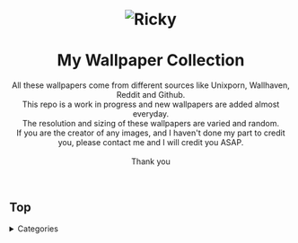 <h1 align="center">
	<br>
	<img src="https://cdn.discordapp.com/attachments/448331152357326850/1000798214431199352/ea6baf04cb18788b9d6c5706a3aefc3e.jpg?ex=65919378&is=657f1e78&hm=5bb278937036540ce2376e1160368c2fd0acc684249f12b33e7273e25a5aeb25&" alt="Ricky">
	<br>
</h1>

<h1 align="center">
My Wallpaper Collection

</h3>

<p align="center">
All these wallpapers come from different sources like Unixporn, Wallhaven, Reddit and Github.<br>
This repo is a work in progress and new wallpapers are added almost everyday.<br>
The resolution and sizing of these wallpapers are varied and random.<br>
If you are the creator of any images, and I haven't done my part to credit you, please contact me and I will credit you ASAP.<br>
<br>
Thank you<br>
</p><br>

</h1>

## Top

<details>

<summary>Categories</summary>

  - <Abstract>
  <summary>Abstract</summary>

  - [Abstract](https://github.com/RickyFoots/Wallpapers/blob/main/Pages/Abstract.md)
    - [Waves](https://github.com/RickyFoots/Wallpapers/blob/main/Pages/Waves.md)
  </Abstract>

  - [Animated](https://github.com/RickyFoots/Wallpapers/blob/main/Pages/Animated.md)

  <details>
  <summary>Anime & Manga</summary>

  - [Anime & Manga](https://github.com/RickyFoots/Wallpapers/blob/main/Pages/Anime-&-Manga.md)
    - [Akira](https://github.com/RickyFoots/Wallpapers/blob/main/Pages/Akira.md)
    - [Attack on Titan](https://github.com/RickyFoots/Wallpapers/blob/main/Pages/Attack-on-Titan.md)
    - [Berserk](https://github.com/RickyFoots/Wallpapers/blob/main/Pages/Berserk.md)
    - [Black Clover](https://github.com/RickyFoots/Wallpapers/blob/main/Pages/Black-Clover.md)
    - [Bleach](https://github.com/RickyFoots/Wallpapers/blob/main/Pages/Bleach.md)
    - [Chainsaw Man](https://github.com/RickyFoots/Wallpapers/blob/main/Pages/Chainsaw-Man.md)
    - [Cowboy BeBop](https://github.com/RickyFoots/Wallpapers/blob/main/Pages/Cowboy-BeBop.md)
    - [Demon Slayer](https://github.com/RickyFoots/Wallpapers/blob/main/Pages/Demon-Slayer.md)
    - [Dorohedoro](https://github.com/RickyFoots/Wallpapers/blob/main/Pages/Dorohedoro.md)
    - [Dragon Ball](https://github.com/RickyFoots/Wallpapers/blob/main/Pages/Dorohedoro.md)
    - [DRR](https://github.com/RickyFoots/Wallpapers/blob/main/Pages/DRR.md)
    - [Edge Runners](https://github.com/RickyFoots/Wallpapers/blob/main/Pages/Edge-Runners.md)
    - [Eva](https://github.com/RickyFoots/Wallpapers/blob/main/Pages/Eva.md)
    - [FMAB](https://github.com/RickyFoots/Wallpapers/blob/main/Pages/FMAB.md)
    - [Frieren](https://github.com/RickyFoots/Wallpapers/blob/main/Pages/Frieren.md)
    - [Ghibli](https://github.com/RickyFoots/Wallpapers/blob/main/Pages/Ghibli.md)
    - [Hells Paradise](https://github.com/RickyFoots/Wallpapers/blob/main/Pages/Hells-Paradise.md)
    - [HxH](https://github.com/RickyFoots/Wallpapers/blob/main/Pages/HxH.md)
    - [JJK](https://github.com/RickyFoots/Wallpapers/blob/main/Pages/JJK.md)
    - [Komi Can't](https://github.com/RickyFoots/Wallpapers/blob/main/Pages/Komi-Can't.md)
    - [Mob](https://github.com/RickyFoots/Wallpapers/blob/main/Pages/Mob.md)
    - [My Hero](https://github.com/RickyFoots/Wallpapers/blob/main/Pages/My-Hero.md)
    - [Naruto](https://github.com/RickyFoots/Wallpapers/blob/main/Pages/Naruto.md)
    - [One Punch](https://github.com/RickyFoots/Wallpapers/blob/main/Pages/One-Punch.md)
    - [Tokyo Ghoul](https://github.com/RickyFoots/Wallpapers/blob/main/Pages/Tokyo-Ghoul.md)
    - [Trigun](https://github.com/RickyFoots/Wallpapers/blob/main/Pages/Trigun.md)
    - [Unsorted Manga or Comics](https://github.com/RickyFoots/Wallpapers/blob/main/Pages/Unsorted-Manga-or-Comics.md)
  </details>

  <details>
  <summary>Fantasy</summary>

  - [Fantasy](https://github.com/RickyFoots/Wallpapers/blob/main/Pages/Fantasy.md)
    - [D&D](https://github.com/RickyFoots/Wallpapers/blob/main/Pages/D&D.md)
  </details>

  - [Kaiju & Monsters](https://github.com/RickyFoots/Wallpapers/blob/main/Pages/Kaiju-&-Monsters.md)
  - [Linux](https://github.com/RickyFoots/Wallpapers/blob/main/Pages/Linux.md)
  - [Mecha](https://github.com/RickyFoots/Wallpapers/blob/main/Pages/Mecha.md)
  - [Memes](https://github.com/RickyFoots/Wallpapers/blob/main/Pages/Memes.md)
  - [Minimal](https://github.com/RickyFoots/Wallpapers/blob/main/Pages/Minimal.md)
  - [Monochrome - Art](https://github.com/RickyFoots/Wallpapers/blob/main/Pages/Monochrome-Art.md)
  - [Painting](https://github.com/RickyFoots/Wallpapers/blob/main/Pages/Painting.md)
  - [Pixel](https://github.com/RickyFoots/Wallpapers/blob/main/Pages/Pixel.md)

  <details>
  <summary>Real Life</summary>

  - [Real Life](https://github.com/RickyFoots/Wallpapers/blob/main/Pages/Real-Life.md)
    - [Floral](https://github.com/RickyFoots/Wallpapers/blob/main/Pages/Floral.md)
    - [Rural](https://github.com/RickyFoots/Wallpapers/blob/main/Pages/Rural.md)
    - [Urban](https://github.com/RickyFoots/Wallpapers/blob/main/Pages/Urban.md)
  </details>

  <details>
  <summary>Seasonal</summary>

  - [Seasonal](https://github.com/RickyFoots/Wallpapers/blob/main/Pages/Seasonal.md)
    - [Fall](https://github.com/RickyFoots/Wallpapers/blob/main/Pages/Fall.md)
    - [Halloween](https://github.com/RickyFoots/Wallpapers/blob/main/Pages/Halloween.md)
    - [Spring](https://github.com/RickyFoots/Wallpapers/blob/main/Pages/Spring.md)
    - [Summer](https://github.com/RickyFoots/Wallpapers/blob/main/Pages/Summer.md)
    - [Winter](https://github.com/RickyFoots/Wallpapers/blob/main/Pages/Winter.md)
  </details>

  - [Unclaimed-SiFi](https://github.com/RickyFoots/Wallpapers/blob/main/Pages/Unclaimed-SiFi.md)
  - [Unsorted Vertical](https://github.com/RickyFoots/Wallpapers/blob/main/Pages/Unsorted-Vertical.md)

  <details>
  <summary>Video Games</summary>

  - [Video Games](https://github.com/RickyFoots/Wallpapers/blob/main/Pages/Video-Games.md)
    - [Animal Crossing](https://github.com/RickyFoots/Wallpapers/blob/main/Pages/Animal-Crossing.md)
    - [Apex](https://github.com/RickyFoots/Wallpapers/blob/main/Pages/Apex.md)
    - [Castlevania](https://github.com/RickyFoots/Wallpapers/blob/main/Pages/Castlevania.md)
    - [COD](https://github.com/RickyFoots/Wallpapers/blob/main/Pages/COD.md)
    - [Cult of the Lamb](https://github.com/RickyFoots/Wallpapers/blob/main/Pages/Cult-of-the-Lamb.md)
    - [Destiny](https://github.com/RickyFoots/Wallpapers/blob/main/Pages/Destiny.md)
    - [DOOM](https://github.com/RickyFoots/Wallpapers/blob/main/Pages/DOOM.md)
    - [God of War](https://github.com/RickyFoots/Wallpapers/blob/main/Pages/God-of-War.md)
    - [Hotline Miami](https://github.com/RickyFoots/Wallpapers/blob/main/Pages/Hotline-Miami.md)
    - [Hyper Light Drifter](https://github.com/RickyFoots/Wallpapers/blob/main/Pages/Hyper-Light-Drifter.md)
    - [Kirby](https://github.com/RickyFoots/Wallpapers/blob/main/Pages/Kirby.md)
    - [League](https://github.com/RickyFoots/Wallpapers/blob/main/Pages/League.md)
    - [Monster Hunter](https://github.com/RickyFoots/Wallpapers/blob/main/Pages/Monster-Hunter.md)
    - [Necropolis](https://github.com/RickyFoots/Wallpapers/blob/main/Pages/Necropolis.md)
    - [Nier](https://github.com/RickyFoots/Wallpapers/blob/main/Pages/Nier.md)
    - [Pokemon](https://github.com/RickyFoots/Wallpapers/blob/main/Pages/Pokemon.md)
    - [Shadow of the Colossus](https://github.com/RickyFoots/Wallpapers/blob/main/Pages/Shadow-of-the-Colossus.md)
    - [Souls-Bourne](https://github.com/RickyFoots/Wallpapers/blob/main/Pages/Souls-Bourne.md)
    - [Stardew](https://github.com/RickyFoots/Wallpapers/blob/main/Pages/Stardew.md)
    - [Starfield](https://github.com/RickyFoots/Wallpapers/blob/main/Pages/Starfield.md)
    - [Ultrakill](https://github.com/RickyFoots/Wallpapers/blob/main/Pages/Ultrakill.md)
    - [Wayfinder](https://github.com/RickyFoots/Wallpapers/blob/main/Pages/Wayfinder.md)
    - [Witcher](https://github.com/RickyFoots/Wallpapers/blob/main/Pages/Witcher.md)
  </details>

</h1>

[Back to top](#Top)

</details>


